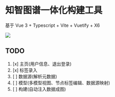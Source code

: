 # 知智图谱一体化构建工具

基于 Vue 3 + Typescript + Vite + Vuetify + X6

![](https://s3.bmp.ovh/imgs/2021/12/b58bc4844d93bc9d.png)

## TODO

1. [x] 主页(用户信息、退出登录)
2. [x] 标签录入
3. [ ] 数据源(解析元数据)
4. [ ] 模型(多模型视图、节点标签编辑、数据源映射)
5. [ ] 构建(自动注入数据成图)
